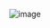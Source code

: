 ![image](https://github.com/Ekaterina7121994/Resume/assets/139957663/e170bba9-4482-4018-82a9-fa8279912f95)
